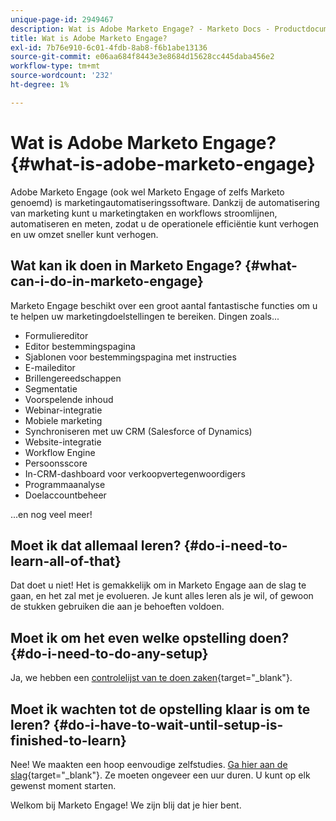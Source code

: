 ```yaml
---
unique-page-id: 2949467
description: Wat is Adobe Marketo Engage? - Marketo Docs - Productdocumentatie
title: Wat is Adobe Marketo Engage?
exl-id: 7b76e910-6c01-4fdb-8ab8-f6b1abe13136
source-git-commit: e06aa684f8443e3e8684d15628cc445daba456e2
workflow-type: tm+mt
source-wordcount: '232'
ht-degree: 1%

---
```


# Wat is Adobe Marketo Engage? {#what-is-adobe-marketo-engage}

Adobe Marketo Engage (ook wel Marketo Engage of zelfs Marketo genoemd) is marketingautomatiseringssoftware. Dankzij de automatisering van marketing kunt u marketingtaken en workflows stroomlijnen, automatiseren en meten, zodat u de operationele efficiëntie kunt verhogen en uw omzet sneller kunt verhogen.

## Wat kan ik doen in Marketo Engage? {#what-can-i-do-in-marketo-engage}

Marketo Engage beschikt over een groot aantal fantastische functies om u te helpen uw marketingdoelstellingen te bereiken. Dingen zoals...

* Formuliereditor
* Editor bestemmingspagina
* Sjablonen voor bestemmingspagina met instructies
* E-maileditor
* Brillengereedschappen
* Segmentatie
* Voorspelende inhoud
* Webinar-integratie
* Mobiele marketing
* Synchroniseren met uw CRM (Salesforce of Dynamics)
* Website-integratie
* Workflow Engine
* Persoonsscore
* In-CRM-dashboard voor verkoopvertegenwoordigers
* Programmaanalyse
* Doelaccountbeheer

...en nog veel meer!

## Moet ik dat allemaal leren? {#do-i-need-to-learn-all-of-that}

Dat doet u niet! Het is gemakkelijk om in Marketo Engage aan de slag te gaan, en het zal met je evolueren. Je kunt alles leren als je wil, of gewoon de stukken gebruiken die aan je behoeften voldoen.

## Moet ik om het even welke opstelling doen? {#do-i-need-to-do-any-setup}

Ja, we hebben een [controlelijst van te doen zaken](/help/marketo/getting-started/setup/setup-checklist.md){target=&quot;_blank&quot;}.

## Moet ik wachten tot de opstelling klaar is om te leren? {#do-i-have-to-wait-until-setup-is-finished-to-learn}

Nee! We maakten een hoop eenvoudige zelfstudies. [Ga hier aan de slag](/help/marketo/getting-started/quick-wins/get-set-up-and-add-a-person.md){target=&quot;_blank&quot;}. Ze moeten ongeveer een uur duren. U kunt op elk gewenst moment starten.

Welkom bij Marketo Engage! We zijn blij dat je hier bent.
